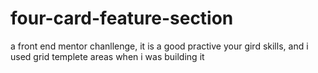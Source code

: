 # four-card-feature-section
a front end mentor chanllenge, it is a good practive your gird skills, and i used grid templete areas when i was building it
